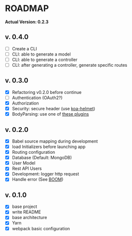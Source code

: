 # ROADMAP

__Actual Version: 0.2.3__

## v. 0.4.0
- [ ] Create a CLI
- [ ] CLI: able to generate a model
- [ ] CLI: able to generate a controller
- [ ] CLI: after generating a controller, generate specific routes

## v. 0.3.0
- [x] Refactoring v0.2.0 before continue
- [ ] Authentication (OAuth2?)
- [x] Authorization
- [x] Security: secure header (use [koa-helmet](https://github.com/venables/koa-helmet))
- [x] BodyParsing: use one of [these plugins](https://github.com/koajs/koa/wiki#body-parsing)

## v. 0.2.0
- [x] Babel source mapping during development
- [x] load Initializers before launching app
- [x] Routing configuration
- [x] Database (Default: MongoDB)
- [x] User Model
- [x] Rest API Users
- [x] Development: logger http request
- [x] Handle error (See [BOOM](https://github.com/hapijs/boom))

## v. 0.1.0
- [x] base project
- [x] write README
- [x] base architecture
- [x] Yarn
- [x] webpack basic configuration
